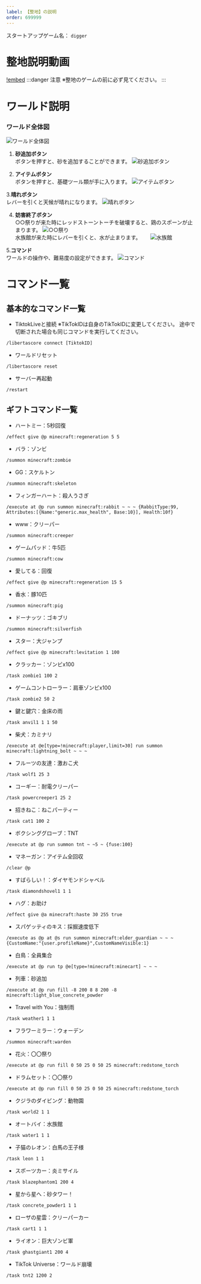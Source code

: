 ```yaml
---
label: 【整地】の説明
order: 699999
---
```

スタートアップゲーム名：
```digger```

# 整地説明動画
[!embed](https://youtu.be/7gIpywjayBU)
:::danger 注意
※整地のゲームの前に必ず見てください。
:::  

# ワールド説明
### ワールド全体図
![ワールド全体図](/image/digger10.PNG)

1. **砂追加ボタン**  
ボタンを押すと、砂を追加することができます。
![砂追加ボタン](/image/2024-06-28_22.56.43.png)

2. **アイテムボタン**  
ボタンを押すと、基礎ツール類が手に入ります。
![アイテムボタン](/image/2024-06-28_20.16.02.png)

3.**晴れボタン**  
レバーを引くと天候が晴れになります。
![晴れボタン](/image/landfill-6.png)

4. **妨害終了ボタン**  
○○祭りが来た時にレッドストーントーチを破壊すると、鶏のスポーンが止まります。
![○○祭り](/image/digger1.gif)  
水族館が来た時にレバーを引くと、水が止まります。　　
![水族館](/image/digger1-1.gif)

5.**コマンド**  
ワールドの操作や、難易度の設定ができます。
![コマンド](/image/landfill-9.png)

# コマンド一覧

## 基本的なコマンド一覧

- TiktokLiveと接続
※TikTokIDは自身のTikTokIDに変更してください。
途中で切断された場合も同じコマンドを実行してください。
```
/libertascore connect [TiktokID]
```

- ワールドリセット
```
/libertascore reset
```

- サーバー再起動
```
/restart
```

## ギフトコマンド一覧  

- ハートミー：5秒回復
```
/effect give @p minecraft:regeneration 5 5
```
- バラ：ゾンビ
```
/summon minecraft:zombie
```

- GG：スケルトン
```
/summon minecraft:skeleton
```

- フィンガーハート：殺人うさぎ
```
/execute at @p run summon minecraft:rabbit ~ ~ ~ {RabbitType:99, Attributes:[{Name:"generic.max_health", Base:10}], Health:10f}
```

- www：クリーパー
```
/summon minecraft:creeper
```

- ゲームパッド：牛5匹
```
/summon minecraft:cow
```

- 愛してる：回復
```
/effect give @p minecraft:regeneration 15 5
```

- 香水：豚10匹
```
/summon minecraft:pig
```

- ドーナッツ：ゴキブリ
```
/summon minecraft:silverfish
```

- スター：大ジャンプ
```
/effect give @p minecraft:levitation 1 100
```

- クラッカー：ゾンビx100
```
/task zombie1 100 2
```

- ゲームコントローラー：肩車ゾンビx100
```
/task zombie2 50 2
```

- 鍵と鍵穴：金床の雨
```
/task anvil1 1 1 50
```

- 柴犬：カミナリ
```
/execute at @e[type=!minecraft:player,limit=30] run summon minecraft:lightning_bolt ~ ~ ~
```

- フルーツの友達：激おこ犬
```
/task wolf1 25 3
```

- コーギー：耐電クリーパー
```
/task powercreeper1 25 2
```

- 招きねこ：ねこパーティー
```
/task cat1 100 2
```

- ボクシンググローブ：TNT
```
/execute at @p run summon tnt ~ ~5 ~ {fuse:100}
```

- マネーガン：アイテム全回収
```
/clear @p
```

- すばらしい！：ダイヤモンドシャベル
```
/task diamondshovel1 1 1
```

- ハグ：お助け
```
/effect give @a minecraft:haste 30 255 true
```

- スパゲッティのキス：採掘速度低下
```
/execute as @p at @s run summon minecraft:elder_guardian ~ ~ ~ {CustomName:"{user.profileName}",CustomNameVisible:1}
```

- 白鳥：全員集合
```
/execute at @p run tp @e[type=!minecraft:minecart] ~ ~ ~
```

- 列車：砂追加
```
/execute at @p run fill -8 200 8 8 200 -8 minecraft:light_blue_concrete_powder
```

- Travel with You：強制雨
```
/task weather1 1 1
```

- フラワーミラー：ウォーデン
```
/summon minecraft:warden
```

- 花火：〇〇祭り
```
/execute at @p run fill 0 50 25 0 50 25 minecraft:redstone_torch
```

- ドラムセット：〇〇祭り
```
/execute at @p run fill 0 50 25 0 50 25 minecraft:redstone_torch
```

- クジラのダイビング：動物園
```
/task world2 1 1
```

- オートバイ：水族館
```
/task water1 1 1
```

- 子猫のレオン：白馬の王子様
```
/task leon 1 1
```

- スポーツカー：炎ミサイル
```
/task blazephantom1 200 4
```

- 星から星へ：砂タワー！
```
/task concrete_powder1 1 1
```

- ローザの星雲：クリーパーカー
```
/task cart1 1 1
```

- ライオン：巨大ゾンビ軍
```
/task ghastgiant1 200 4
```

- TikTok Universe：ワールド崩壊
```
/task tnt2 1200 2
```
